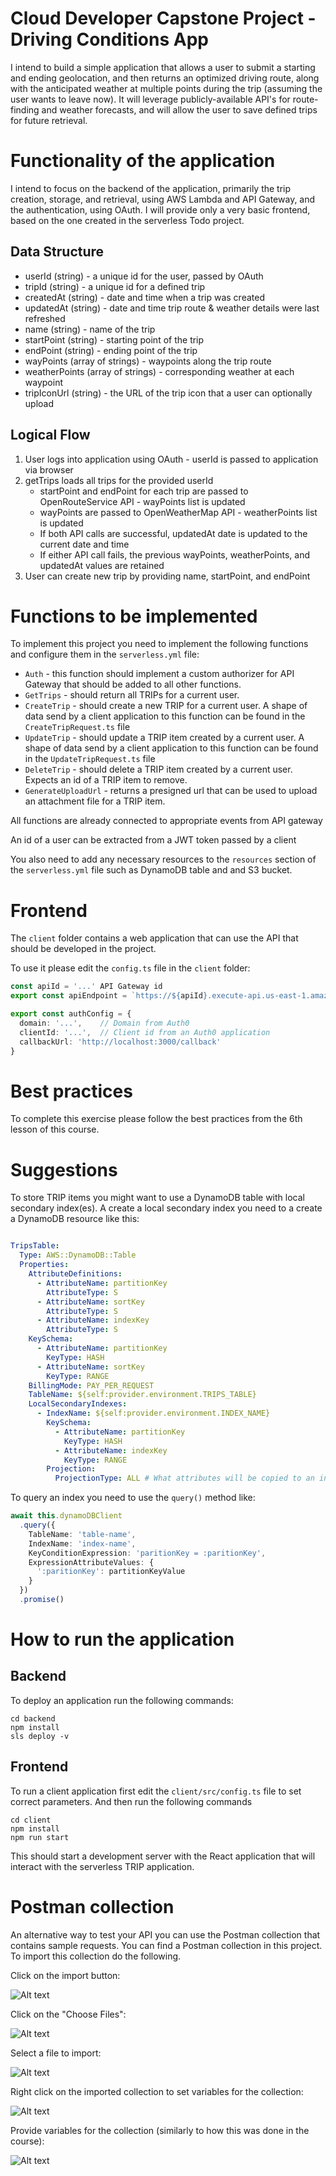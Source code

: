 # Cloud Developer Capstone Project - Driving Conditions App

I intend to build a simple application that allows a user to submit a starting and ending geolocation, and then returns an optimized driving route, along with the anticipated weather at multiple points during the trip (assuming the user wants to leave now).  It will leverage publicly-available API's for route-finding and weather forecasts, and will allow the user to save defined trips for future retrieval.

# Functionality of the application

I intend to focus on the backend of the application, primarily the trip creation, storage, and retrieval, using AWS Lambda and API Gateway, and the authentication, using OAuth.  I will provide only a very basic frontend, based on the one created in the serverless Todo project.

## Data Structure
- userId (string) - a unique id for the user, passed by OAuth
- tripId (string) - a unique id for a defined trip
- createdAt (string) - date and time when a trip was created
- updatedAt (string) - date and time trip route & weather details were last refreshed
- name (string) - name of the trip
- startPoint (string) - starting point of the trip
- endPoint (string) - ending point of the trip
- wayPoints (array of strings) - waypoints along the trip route
- weatherPoints (array of strings) - corresponding weather at each waypoint
- tripIconUrl (string) - the URL of the trip icon that a user can optionally upload

## Logical Flow
1. User logs into application using OAuth - userId is passed to application via browser
2. getTrips loads all trips for the provided userId
    - startPoint and endPoint for each trip are passed to OpenRouteService API - wayPoints list is updated
    - wayPoints are passed to OpenWeatherMap API - weatherPoints list is updated
    - If both API calls are successful, updatedAt date is updated to the current date and time
    - If either API call fails, the previous wayPoints, weatherPoints, and updatedAt values are retained
3. User can create new trip by providing name, startPoint, and endPoint

# Functions to be implemented

To implement this project you need to implement the following functions and configure them in the `serverless.yml` file:

* `Auth` - this function should implement a custom authorizer for API Gateway that should be added to all other functions.
* `GetTrips` - should return all TRIPs for a current user. 
* `CreateTrip` - should create a new TRIP for a current user. A shape of data send by a client application to this function can be found in the `CreateTripRequest.ts` file
* `UpdateTrip` - should update a TRIP item created by a current user. A shape of data send by a client application to this function can be found in the `UpdateTripRequest.ts` file
* `DeleteTrip` - should delete a TRIP item created by a current user. Expects an id of a TRIP item to remove.
* `GenerateUploadUrl` - returns a presigned url that can be used to upload an attachment file for a TRIP item. 

All functions are already connected to appropriate events from API gateway

An id of a user can be extracted from a JWT token passed by a client

You also need to add any necessary resources to the `resources` section of the `serverless.yml` file such as DynamoDB table and and S3 bucket.

# Frontend

The `client` folder contains a web application that can use the API that should be developed in the project.

To use it please edit the `config.ts` file in the `client` folder:

```ts
const apiId = '...' API Gateway id
export const apiEndpoint = `https://${apiId}.execute-api.us-east-1.amazonaws.com/dev`

export const authConfig = {
  domain: '...',    // Domain from Auth0
  clientId: '...',  // Client id from an Auth0 application
  callbackUrl: 'http://localhost:3000/callback'
}
```

# Best practices

To complete this exercise please follow the best practices from the 6th lesson of this course.

# Suggestions

To store TRIP items you might want to use a DynamoDB table with local secondary index(es). A create a local secondary index you need to a create a DynamoDB resource like this:

```yml

TripsTable:
  Type: AWS::DynamoDB::Table
  Properties:
    AttributeDefinitions:
      - AttributeName: partitionKey
        AttributeType: S
      - AttributeName: sortKey
        AttributeType: S
      - AttributeName: indexKey
        AttributeType: S
    KeySchema:
      - AttributeName: partitionKey
        KeyType: HASH
      - AttributeName: sortKey
        KeyType: RANGE
    BillingMode: PAY_PER_REQUEST
    TableName: ${self:provider.environment.TRIPS_TABLE}
    LocalSecondaryIndexes:
      - IndexName: ${self:provider.environment.INDEX_NAME}
        KeySchema:
          - AttributeName: partitionKey
            KeyType: HASH
          - AttributeName: indexKey
            KeyType: RANGE
        Projection:
          ProjectionType: ALL # What attributes will be copied to an index

```

To query an index you need to use the `query()` method like:

```ts
await this.dynamoDBClient
  .query({
    TableName: 'table-name',
    IndexName: 'index-name',
    KeyConditionExpression: 'paritionKey = :paritionKey',
    ExpressionAttributeValues: {
      ':paritionKey': partitionKeyValue
    }
  })
  .promise()
```

# How to run the application

## Backend

To deploy an application run the following commands:

```
cd backend
npm install
sls deploy -v
```

## Frontend

To run a client application first edit the `client/src/config.ts` file to set correct parameters. And then run the following commands

```
cd client
npm install
npm run start
```

This should start a development server with the React application that will interact with the serverless TRIP application.

# Postman collection

An alternative way to test your API you can use the Postman collection that contains sample requests. You can find a Postman collection in this project. To import this collection do the following.

Click on the import button:

![Alt text](images/import-collection-1.png?raw=true "Image 1")


Click on the "Choose Files":

![Alt text](images/import-collection-2.png?raw=true "Image 2")


Select a file to import:

![Alt text](images/import-collection-3.png?raw=true "Image 3")


Right click on the imported collection to set variables for the collection:

![Alt text](images/import-collection-4.png?raw=true "Image 4")

Provide variables for the collection (similarly to how this was done in the course):

![Alt text](images/import-collection-5.png?raw=true "Image 5")
